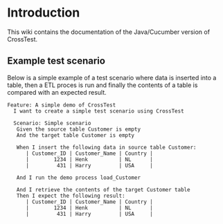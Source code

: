 # Introduction
This wiki contains the documentation of the Java/Cucumber version of CrossTest.

## Example test scenario
Below is a simple example of a test scenario where data is inserted into a table, then a ETL proces is run and finally the contents of a table is compared with an expected result.

```gherkin
Feature: A simple demo of CrossTest
  I want to create a simple test scenario using CrossTest

  Scenario: Simple scenario
   Given the source table Customer is empty
   And the target table Customer is empty
   
   When I insert the following data in source table Customer:
      | Customer_ID | Customer_Name | Country |
      |        1234 | Henk          | NL      |
      |         431 | Harry         | USA     |
   
   And I run the demo process load_Customer  
   
   And I retrieve the contents of the target Customer table
   Then I expect the following result:
      | Customer_ID | Customer_Name | Country |
      |        1234 | Henk          | NL      |
      |         431 | Harry         | USA     |
```

